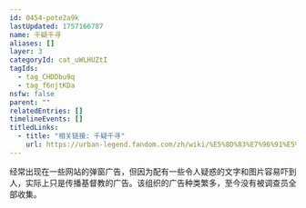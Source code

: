 ```yaml
---
id: 0454-pote2a9k
lastUpdated: 1757166787
name: 千疑千寻
aliases: []
layer: 3
categoryId: cat_uWLHUZtI
tagIds:
  - tag_CHDDbu9q
  - tag_f6njtKDa
nsfw: false
parent: ""
relatedEntries: []
timelineEvents: []
titledLinks:
  - title: "相关链接: 千疑千寻"
    url: https://urban-legend.fandom.com/zh/wiki/%E5%8D%83%E7%96%91%E5%8D%83%E5%AF%BB
---
```


经常出现在一些网站的弹窗广告，但因为配有一些令人疑惑的文字和图片容易吓到人，实际上只是传播基督教的广告。该组织的广告种类繁多，至今没有被调查员全部收集。